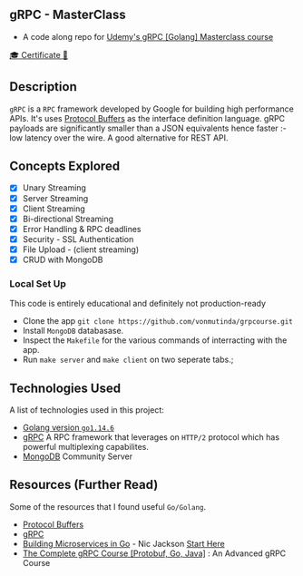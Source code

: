 ## gRPC - MasterClass
- A code along repo for [Udemy's gRPC [Golang] Masterclass course](https://www.udemy.com/course/grpc-golang/)

[:mortar_board: Certificate :tada:]()

## Description
`gRPC` is a `RPC` framework developed by Google for building high performance APIs. It's uses [Protocol Buffers](https://developers.google.com/protocol-buffers) as the interface definition language. gRPC payloads are significantly smaller than a JSON equivalents hence faster :- low latency over the wire. A good alternative for REST API. 

## Concepts Explored
- [x] Unary Streaming 
- [x] Server Streaming
- [x] Client Streaming  
- [x] Bi-directional Streaming 
- [x] Error Handling & RPC deadlines
- [x] Security - SSL Authentication
- [x] File Upload - (client streaming)
- [x] CRUD with MongoDB 

### Local Set Up
This code is entirely educational and definitely not production-ready 
+ Clone the app `git clone https://github.com/vonmutinda/grpcourse.git` 
+ Install `MongoDB` databasase. 
+ Inspect the `Makefile` for the various commands of interracting with the app. 
+ Run `make server` and `make client` on two seperate tabs.;


## Technologies Used 
A list of technologies used in this project:
- [Golang version `go1.14.6`](https://golang.org) 
- [gRPC](https://github.com/grpc/grpc-go) A RPC framework that leverages on `HTTP/2` protocol which has powerful multiplexing capabilites.
- [MongoDB](https://www.mongodb.com/try/download/community) Community Server

## Resources (Further Read)
Some of the resources that I found useful `Go/Golang`. 
- [Protocol Buffers](https://developers.google.com/protocol-buffers)
- [gRPC](https://grpc.io/)
- [Building Microservices in Go](https://www.youtube.com/playlist?list=PLmD8u-IFdreyh6EUfevBcbiuCKzFk0EW_) - Nic Jackson [Start Here](https://www.youtube.com/watch?v=pMgty_RYIOc&list=PLmD8u-IFdreyh6EUfevBcbiuCKzFk0EW_&index=14&t=0s)
- [The Complete gRPC Course [Protobuf, Go, Java]](https://www.youtube.com/playlist?list=PLy_6D98if3UJd5hxWNfAqKMr15HZqFnqf) : An Advanced gRPC Course
